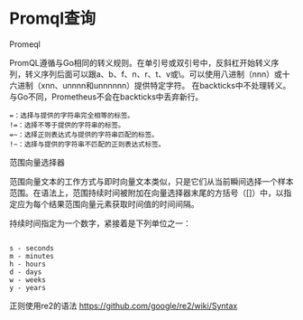 # Promql查询

Promeql

PromQL遵循与Go相同的转义规则。在单引号或双引号中，反斜杠开始转义序列，转义序列后面可以跟a、b、f、n、r、t、v或\。可以使用八进制（nnn）或十六进制（xnn、unnnn和unnnnnn）提供特定字符。
在backticks中不处理转义。与Go不同，Prometheus不会在backticks中丢弃新行。
```
=：选择与提供的字符串完全相等的标签。
!=：选择不等于提供的字符串的标签。
=~：选择正则表达式与提供的字符串匹配的标签。
!~：选择与提供的字符串不匹配的正则表达式标签。
```
范围向量选择器

范围向量文本的工作方式与即时向量文本类似，只是它们从当前瞬间选择一个样本范围。在语法上，范围持续时间被附加在向量选择器末尾的方括号（[]）中，以指定应为每个结果范围向量元素获取时间值的时间间隔。

持续时间指定为一个数字，紧接着是下列单位之一：
```

s - seconds
m - minutes
h - hours
d - days
w - weeks
y - years
```
正则使用re2的语法
https://github.com/google/re2/wiki/Syntax